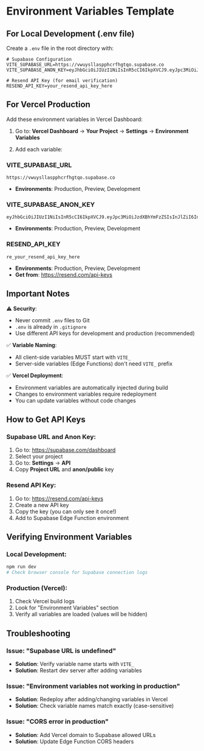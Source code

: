 # Environment Variables Template

## For Local Development (.env file)

Create a `.env` file in the root directory with:

```env
# Supabase Configuration
VITE_SUPABASE_URL=https://vwuysllaspphcrfhgtqo.supabase.co
VITE_SUPABASE_ANON_KEY=eyJhbGciOiJIUzI1NiIsInR5cCI6IkpXVCJ9.eyJpc3MiOiJzdXBhYmFzZSIsInJlZiI6InZ3dXlzbGxhc3BwaGNyZmhndHFvIiwicm9sZSI6ImFub24iLCJpYXQiOjE3NjAzNTMwODIsImV4cCI6MjA3NTkyOTA4Mn0.w0D9XffDqb3OEVUqB1DM72AMJvE0HjvpIamlMADZ_7E

# Resend API Key (for email verification)
RESEND_API_KEY=your_resend_api_key_here
```

## For Vercel Production

Add these environment variables in Vercel Dashboard:

1. Go to: **Vercel Dashboard** → **Your Project** → **Settings** → **Environment Variables**

2. Add each variable:

### VITE_SUPABASE_URL
```
https://vwuysllaspphcrfhgtqo.supabase.co
```
- **Environments**: Production, Preview, Development

### VITE_SUPABASE_ANON_KEY
```
eyJhbGciOiJIUzI1NiIsInR5cCI6IkpXVCJ9.eyJpc3MiOiJzdXBhYmFzZSIsInJlZiI6InZ3dXlzbGxhc3BwaGNyZmhndHFvIiwicm9sZSI6ImFub24iLCJpYXQiOjE3NjAzNTMwODIsImV4cCI6MjA3NTkyOTA4Mn0.w0D9XffDqb3OEVUqB1DM72AMJvE0HjvpIamlMADZ_7E
```
- **Environments**: Production, Preview, Development

### RESEND_API_KEY
```
re_your_resend_api_key_here
```
- **Environments**: Production, Preview, Development
- **Get from**: https://resend.com/api-keys

## Important Notes

⚠️ **Security**:
- Never commit `.env` files to Git
- `.env` is already in `.gitignore`
- Use different API keys for development and production (recommended)

✅ **Variable Naming**:
- All client-side variables MUST start with `VITE_`
- Server-side variables (Edge Functions) don't need `VITE_` prefix

✅ **Vercel Deployment**:
- Environment variables are automatically injected during build
- Changes to environment variables require redeployment
- You can update variables without code changes

## How to Get API Keys

### Supabase URL and Anon Key:
1. Go to: https://supabase.com/dashboard
2. Select your project
3. Go to: **Settings** → **API**
4. Copy **Project URL** and **anon/public** key

### Resend API Key:
1. Go to: https://resend.com/api-keys
2. Create a new API key
3. Copy the key (you can only see it once!)
4. Add to Supabase Edge Function environment

## Verifying Environment Variables

### Local Development:
```bash
npm run dev
# Check browser console for Supabase connection logs
```

### Production (Vercel):
1. Check Vercel build logs
2. Look for "Environment Variables" section
3. Verify all variables are loaded (values will be hidden)

## Troubleshooting

### Issue: "Supabase URL is undefined"
- **Solution**: Verify variable name starts with `VITE_`
- **Solution**: Restart dev server after adding variables

### Issue: "Environment variables not working in production"
- **Solution**: Redeploy after adding/changing variables in Vercel
- **Solution**: Check variable names match exactly (case-sensitive)

### Issue: "CORS error in production"
- **Solution**: Add Vercel domain to Supabase allowed URLs
- **Solution**: Update Edge Function CORS headers



